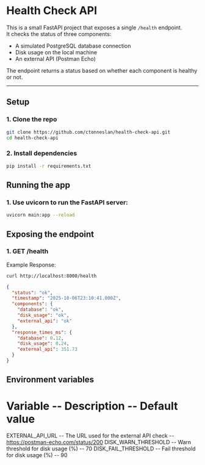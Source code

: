 # Health Check API

This is a small FastAPI project that exposes a single `/health` endpoint.  
It checks the status of three components:

- A simulated PostgreSQL database connection
- Disk usage on the local machine
- An external API (Postman Echo)

The endpoint returns a status based on whether each component is healthy or not.

---

## Setup

### 1. Clone the repo

```bash
git clone https://github.com/ctonneslan/health-check-api.git
cd health-check-api
```

### 2. Install dependencies

```bash
pip install -r requirements.txt
```

## Running the app

### 1. Use uvicorn to run the FastAPI server:

```bash
uvicorn main:app --reload
```

## Exposing the endpoint

### 1. GET /health

Example Response:

```bash
curl http://localhost:8000/health
```

```json
{
  "status": "ok",
  "timestamp": "2025-10-06T23:10:41.000Z",
  "components": {
    "database": "ok",
    "disk_usage": "ok",
    "external_api": "ok"
  },
  "response_times_ms": {
    "database": 0.12,
    "disk_usage": 0.24,
    "external_api": 351.73
  }
}
```

## Environment variables

# Variable -- Description -- Default value

EXTERNAL_API_URL -- The URL used for the external API check -- https://postman-echo.com/status/200
DISK_WARN_THRESHOLD -- Warn threshold for disk usage (%) -- 70
DISK_FAIL_THRESHOLD -- Fail threshold for disk usage (%) -- 90

